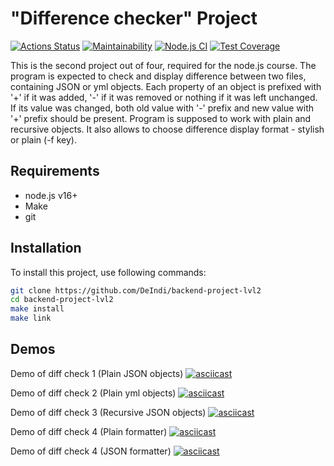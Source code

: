 # "Difference checker" Project

[![Actions Status](https://github.com/DeIndi/backend-project-lvl2/workflows/hexlet-check/badge.svg)](https://github.com/DeIndi/backend-project-lvl2/actions)
[![Maintainability](https://api.codeclimate.com/v1/badges/090084e3341710243205/maintainability)](https://codeclimate.com/github/DeIndi/backend-project-lvl2/maintainability)
[![Node.js CI](https://github.com/DeIndi/backend-project-lvl2/actions/workflows/node.js.yml/badge.svg)](https://github.com/DeIndi/backend-project-lvl2/actions/workflows/node.js.yml)
[![Test Coverage](https://api.codeclimate.com/v1/badges/090084e3341710243205/test_coverage)](https://codeclimate.com/github/DeIndi/backend-project-lvl2/test_coverage)

This is the second project out of four, required for the node.js course.
The program is expected to check and display difference between two files, containing JSON or yml objects. Each property of an object is prefixed with '+' if it was added, '-' if it was removed or nothing if it was left unchanged. If its value was changed, both old value with '-' prefix and new value with '+' prefix should be present.
Program is supposed to work with plain and recursive objects. It also allows to choose difference display format - stylish or plain (-f key).

## Requirements

 - node.js v16+
 - Make
 - git
 
## Installation
 	
To install this project, use following commands:
```bash
git clone https://github.com/DeIndi/backend-project-lvl2
cd backend-project-lvl2
make install
make link
```
## Demos

Demo of diff check 1 (Plain JSON objects)
[![asciicast](https://asciinema.org/a/5GYpa4JiPZSCsdhCEzyphpJ3e.svg)](https://asciinema.org/a/5GYpa4JiPZSCsdhCEzyphpJ3e)

Demo of diff check 2 (Plain yml objects)
[![asciicast](https://asciinema.org/a/q215zwdBJDRolLTaV8Piv2INT.svg)](https://asciinema.org/a/q215zwdBJDRolLTaV8Piv2INT)

Demo of diff check 3 (Recursive JSON objects)
[![asciicast](https://asciinema.org/a/jpmyCt1rczCtJ9ys55lfArxaO.svg)](https://asciinema.org/a/jpmyCt1rczCtJ9ys55lfArxaO)

Demo of diff check 4 (Plain formatter)
[![asciicast](https://asciinema.org/a/m528hJUU1gB5kQEpl8w6cXL4W.svg)](https://asciinema.org/a/m528hJUU1gB5kQEpl8w6cXL4W)

Demo of diff check 4 (JSON formatter)
[![asciicast](https://asciinema.org/a/AmglcIOLUrfRgv4iD4jjcHFZX.svg)](https://asciinema.org/a/AmglcIOLUrfRgv4iD4jjcHFZX)

